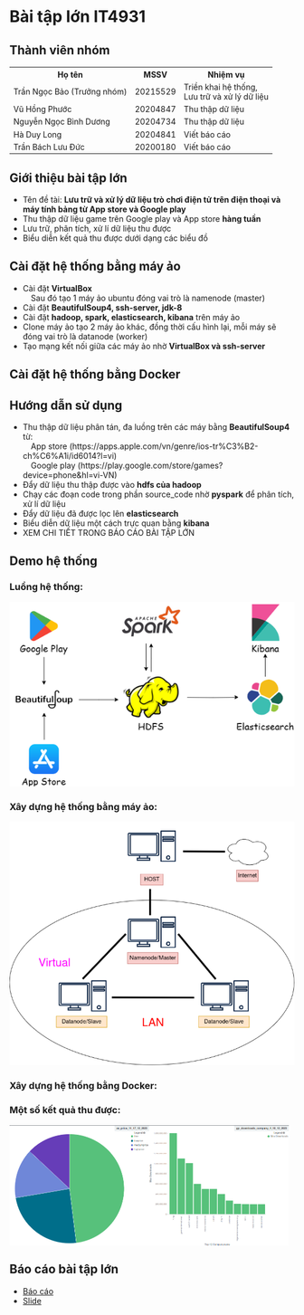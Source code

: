 # Bài tập lớn IT4931 
## Thành viên nhóm
<table>
  <tr>
    <th>Họ tên</th>
    <th>MSSV</th>
    <th>Nhiệm vụ</th>
  </tr>
<tr>
  <td>Trần Ngọc Bảo (Trưởng nhóm)</td>
  <td>20215529</td>
  <td>Triền khai hệ thống, <br> Lưu trữ và xử lý dữ liệu</td>
</tr>
<tr>
  <td>Vũ Hồng Phước</td>
  <td>20204847</td>
  <td>Thu thập dữ liệu</td>
</tr>
<tr>
  <td>Nguyễn Ngọc Bình Dương</td>
  <td>20204734</td>
  <td>Thu thập dữ liệu</td>
</tr>
<tr>
  <td>Hà Duy Long</td>
  <td>20204841</td>
  <td>Viết báo cáo</td>
</tr>
<tr>
  <td>Trần Bách Lưu Đức</td>
  <td>20200180</td>
  <td>Viết báo cáo</td>
</tr>
</table>

## Giới thiệu bài tập lớn
<ul>
  <li>Tên đề tài: <strong>Lưu trữ và xử lý dữ liệu trò chơi điện tử trên điện thoại và máy tính bảng từ App store và Google play</strong></li>
  <li>Thu thập dữ liệu game trên Google play và App store <strong> hàng tuần</strong></li>
  <li>Lưu trữ, phân tích, xử lí dữ liệu thu được</li>
  <li>Biểu diễn kết quả thu được dưới dạng các biểu đồ</li>
</ul>

## Cài đặt hệ thống bằng máy ảo
<ul>
  <li>Cài đặt <strong>VirtualBox</strong> <br>&emsp;Sau đó tạo 1 máy ảo ubuntu đóng vai trò là namenode (master)</li>
  <li>Cài đặt <strong>BeautifulSoup4, ssh-server, jdk-8</strong></li>
  <li>Cài đặt <strong>hadoop, spark, elasticsearch, kibana</strong> trên máy ảo</li>
  <li>Clone máy ảo tạo 2 máy ảo khác, đồng thời cấu hình lại, mỗi máy sẽ đóng vai trò là datanode (worker)</li>
  <li>Tạo mạng kết nối giữa các máy ảo nhờ <strong>VirtualBox và ssh-server</strong></li>
</ul>

## Cài đặt hệ thống bằng Docker


## Hướng dẫn sử dụng 
<ul>
  <li>Thu thập dữ liệu phân tán, đa luồng trên các máy bằng <strong>BeautifulSoup4</strong> từ: <br>&emsp;App store (https://apps.apple.com/vn/genre/ios-tr%C3%B2-ch%C6%A1i/id6014?l=vi) <br>&emsp;Google play (https://play.google.com/store/games?device=phone&hl=vi-VN)</li>
  <li>Đẩy dữ liệu thu thập được vào <strong>hdfs của hadoop</strong></li>
  <li>Chạy các đoạn code trong phần source_code nhờ <strong>pyspark</strong> để phân tích, xử lí dữ liệu</li>
  <li>Đẩy dữ liệu đã được lọc lên <strong>elasticsearch</strong></li>
  <li>Biểu diễn dữ liệu một cách trực quan bằng <strong>kibana</strong></li>
  <li>XEM CHI TIẾT TRONG BÁO CÁO BÀI TẬP LỚN</li>
</ul>

## Demo hệ thống
### Luồng hệ thống:
  <img src="https://github.com/Tran-Ngoc-Bao/AnalyzeGameData/blob/master/report/system-flow.png">
  
### Xây dựng hệ thống bằng máy ảo:
  <img src="https://github.com/Tran-Ngoc-Bao/AnalyzeGameData/blob/master/report/VirtualMachine.png">

### Xây dựng hệ thống bằng Docker:


### Một số kết quả thu được:
  <div style="display:flex">
    <img style="width:49%" src="https://github.com/Tran-Ngoc-Bao/AnalyzeGameData/blob/master/report/screen-shots/3.17.png">
    <img style="width:49%" src="https://github.com/Tran-Ngoc-Bao/AnalyzeGameData/blob/master/report/screen-shots/3.15.png">
  </div>

## Báo cáo bài tập lớn
<ul>
  <li><a href="https://github.com/Tran-Ngoc-Bao/AnalyzeGameData/blob/master/report/report.pdf">Báo cáo</a></li>
  <li><a href="https://github.com/Tran-Ngoc-Bao/AnalyzeGameData/blob/master/report/slide.pptx">Slide</a></li>
</ul>
